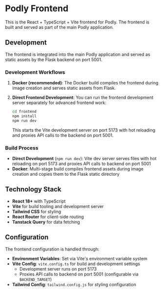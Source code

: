 # Podly Frontend

This is the React + TypeScript + Vite frontend for Podly. The frontend is built and served as part of the main Podly application.

## Development

The frontend is integrated into the main Podly application and served as static assets by the Flask backend on port 5001.

### Development Workflows

1. **Docker (recommended)**: The Docker build compiles the frontend during image creation and serves static assets from Flask.

2. **Direct Frontend Development**: You can run the frontend development server separately for advanced frontend work:

   ```bash
   cd frontend
   npm install
   npm run dev
   ```

   This starts the Vite development server on port 5173 with hot reloading and proxies API calls to the backend on port 5001.

### Build Process

- **Direct Development** (`npm run dev`): Vite dev server serves files with hot reloading on port 5173 and proxies API calls to backend on port 5001
- **Docker**: Multi-stage build compiles frontend assets during image creation and copies them to the Flask static directory

## Technology Stack

- **React 18+** with TypeScript
- **Vite** for build tooling and development server
- **Tailwind CSS** for styling
- **React Router** for client-side routing
- **Tanstack Query** for data fetching

## Configuration

The frontend configuration is handled through:

- **Environment Variables**: Set via Vite's environment variable system
- **Vite Config**: `vite.config.ts` for build and development settings
  - Development server runs on port 5173
  - Proxies API calls to backend on port 5001 (configurable via `BACKEND_TARGET`)
- **Tailwind Config**: `tailwind.config.js` for styling configuration
